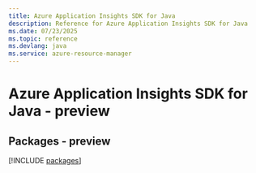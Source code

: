 ```yaml
---
title: Azure Application Insights SDK for Java
description: Reference for Azure Application Insights SDK for Java
ms.date: 07/23/2025
ms.topic: reference
ms.devlang: java
ms.service: azure-resource-manager
---
```

# Azure Application Insights SDK for Java - preview
## Packages - preview
[!INCLUDE [packages](application-insights-index.md)]
